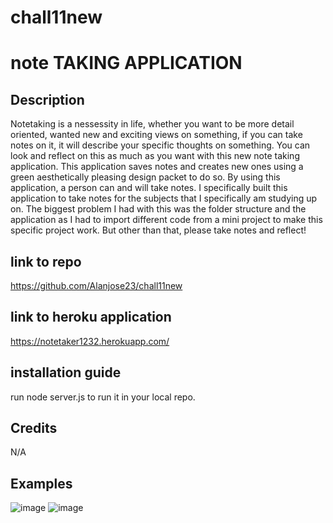 # chall11new
# note TAKING APPLICATION

## Description 
Notetaking is a nessessity in life, whether you want to be more detail oriented, wanted new and exciting views on something, if you can take notes on it, it will describe your specific thoughts on something. You can look and reflect on this as much as you want with this new note taking application. This application saves notes and creates new ones using a green aesthetically pleasing design packet to do so. By using this application, a person can and will take notes. I specifically built this application to take notes for the subjects that I specifically am studying up on. The biggest problem I had with this was the folder structure and the application as I had to import different code from a mini project to make this specific project work. But other than that, please take notes and reflect!

## link to repo
https://github.com/Alanjose23/chall11new

## link to heroku application
https://notetaker1232.herokuapp.com/

## installation guide
run node server.js to run it in your local repo.

## Credits
N/A

## Examples
![image](https://user-images.githubusercontent.com/112830964/203639687-876b19c1-52ff-486b-b9e4-25732b0d19bd.png)
![image](https://user-images.githubusercontent.com/112830964/203639773-519be143-b0bb-44b6-9568-d88033e9ada1.png)



